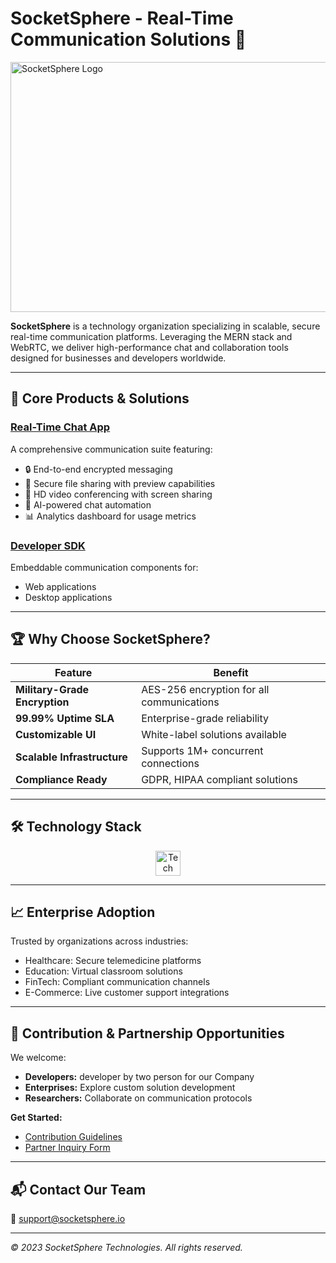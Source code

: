 # SocketSphere -  Real-Time Communication Solutions 👋

<img src="https://res.cloudinary.com/djjgg2gmc/image/upload/v1754737510/ChatGPT_Image_Aug_9_2025_02_04_34_PM_dx9i4v.png" alt="SocketSphere Logo" height="400" width="800" />

**SocketSphere** is a technology organization specializing in scalable, secure real-time communication platforms. Leveraging the MERN stack and WebRTC, we deliver high-performance chat and collaboration tools designed for businesses and developers worldwide.

---

## 🚀 Core Products & Solutions

### [Real-Time Chat App](https://github.com/SocketSphere/Real-Time-Chat-App)  
A comprehensive communication suite featuring:  
- 🔒 End-to-end encrypted messaging  
- 📁 Secure file sharing with preview capabilities  
- 🎥 HD video conferencing with screen sharing  
- 🤖 AI-powered chat automation  
- 📊 Analytics dashboard for usage metrics  

### [Developer SDK](https://github.com/SocketSphere/SDK)  
Embeddable communication components for:  
- Web applications  
- Desktop applications  

---

## 🏆 Why Choose SocketSphere?

| Feature                  | Benefit                                  |
|--------------------------|------------------------------------------|
| **Military-Grade Encryption** | AES-256 encryption for all communications |
| **99.99% Uptime SLA**         | Enterprise-grade reliability             |
| **Customizable UI**           | White-label solutions available           |
| **Scalable Infrastructure**  | Supports 1M+ concurrent connections       |
| **Compliance Ready**          | GDPR, HIPAA compliant solutions            |

---

## 🛠 Technology Stack

<div align="center">
  <img src="https://skillicons.dev/icons?i=mongodb,express,react,nodejs,webrtc,typescript,tailwind,docker,aws" alt="Tech Stack" height="40">
</div>

---

## 📈 Enterprise Adoption

Trusted by organizations across industries:  
- Healthcare: Secure telemedicine platforms  
- Education: Virtual classroom solutions  
- FinTech: Compliant communication channels  
- E-Commerce: Live customer support integrations  

---

## 🤝 Contribution & Partnership Opportunities

We welcome:  
- **Developers:** developer by two person for our Company 
- **Enterprises:** Explore custom solution development  
- **Researchers:** Collaborate on communication protocols  

**Get Started:**  
- [Contribution Guidelines](https://github.com/SocketSphere/.github/blob/main/CONTRIBUTING.md)  
- [Partner Inquiry Form](https://forms.example.com)  

---

## 📬 Contact Our Team

📧 support@socketsphere.io  

---

*© 2023 SocketSphere Technologies. All rights reserved.*
